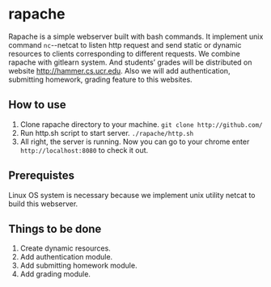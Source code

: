 rapache
=======

Rapache is a simple webserver built with bash commands. It implement unix command `nc`--netcat to listen http request and send static or dynamic resources to clients corresponding to different requests. We combine rapache with gitlearn system. And students’ grades will be distributed on website http://hammer.cs.ucr.edu. Also we will add authentication, submitting homework, grading feature to this websites.

How to use
-------
1. Clone rapache directory to your machine.
`git clone http://github.com/`
2. Run http.sh script to start server.
`./rapache/http.sh`
3. All right, the server is running. Now you can go to your chrome enter `http://localhost:8080` to check it out.

Prerequistes
---------
Linux OS system is necessary because we implement unix utility netcat to build this webserver.

Things to be done
-----------
1. Create dynamic resources.
2. Add authentication module.
3. Add submitting homework module.
4. Add grading module.


